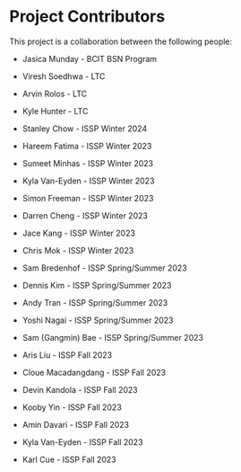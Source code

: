 # Project Contributors

This project is a collaboration between the following people:

- Jasica Munday - BCIT BSN Program

- Viresh Soedhwa - LTC
- Arvin Rolos - LTC
- Kyle Hunter - LTC

- Stanley Chow - ISSP Winter 2024

- Hareem Fatima - ISSP Winter 2023
- Sumeet Minhas - ISSP Winter 2023
- Kyla Van-Eyden - ISSP Winter 2023
- Simon Freeman - ISSP Winter 2023
- Darren Cheng - ISSP Winter 2023
- Jace Kang - ISSP Winter 2023
- Chris Mok - ISSP Winter 2023

- Sam Bredenhof - ISSP Spring/Summer 2023
- Dennis Kim - ISSP Spring/Summer 2023
- Andy Tran - ISSP Spring/Summer 2023
- Yoshi Nagai - ISSP Spring/Summer 2023
- Sam (Gangmin) Bae - ISSP Spring/Summer 2023

- Aris Liu - ISSP Fall 2023
- Cloue Macadangdang - ISSP Fall 2023
- Devin Kandola - ISSP Fall 2023
- Kooby Yin - ISSP Fall 2023
- Amin Davari - ISSP Fall 2023
- Kyla Van-Eyden - ISSP Fall 2023
- Karl Cue - ISSP Fall 2023
